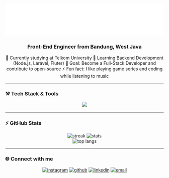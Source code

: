 <!-- panggil header.svg yang tadi kamu buat -->
<p align="center">
  <img src="header.svg" alt="header" />
</p>

<h3 align="center">Front-End Engineer from Bandung, West Java</h3>

<div align="center">
  🔭 Currently studying at Telkom University  
  🌱 Learning Backend Development (Node.js, Laravel, Fluter)  
  🎯 Goal: Become a Full-Stack Developer and contribute to open-source  
  ⚡ Fun fact: I like playing game series and coding while listening to music  
</div>

---

### ⚒️ Tech Stack & Tools

<div align="center">
  <img src="https://skillicons.dev/icons?i=html,css,js,react,nodejs,java,python,mysql,tailwind,bootstrap,git,github,vscode,figma" />
</div>

---

### ⚡ GitHub Stats

<div align="center">
  <img width="380" src="https://streak-stats.demolab.com?user=ThaMhrdk&theme=tokyonight&border_radius=10" alt="streak" />
  <img width="380" src="https://github-readme-stats.vercel.app/api?username=ThaMhrdk&show_icons=true&theme=tokyonight&border_radius=10" alt="stats" />
  <br/>
  <img width="330" src="https://github-readme-stats.vercel.app/api/top-langs/?username=ThaMhrdk&layout=compact&langs_count=8&theme=tokyonight&border_radius=10" alt="top langs" />
</div>

---

### 🌐 Connect with me

<div align="center">
  <a href="https://www.instagram.com/anantha_mr/"><img src="https://img.shields.io/badge/Instagram-E4405F?style=for-the-badge&logo=instagram&logoColor=white" alt="instagram"/></a>
  <a href="https://github.com/ThaMhrdk"><img src="https://img.shields.io/badge/GitHub-181717?style=for-the-badge&logo=github&logoColor=white" alt="github"/></a>
  <a href="https://www.linkedin.com/in/anantha-mahardika/"><img src="https://img.shields.io/badge/LinkedIn-0A66C2?style=for-the-badge&logo=linkedin&logoColor=white" alt="linkedin"/></a>
  <a href="mailto:thamhrdk@google.com"><img src="https://img.shields.io/badge/Email-D14836?style=for-the-badge&logo=gmail&logoColor=white" alt="email"/></a>
</div>
